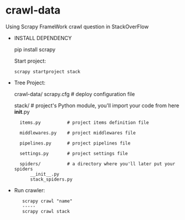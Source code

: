 # crawl-data
Using Scrapy FrameWork crawl question in StackOverFlow

- INSTALL DEPENDENCY
   
   pip install scrapy
   
   Start project:
  
      scrapy startproject stack

- Tree Project:

  crawl-data/
    scrapy.cfg            # deploy configuration file

    stack/                # project's Python module, you'll import your code from here
        __init__.py

        items.py          # project items definition file

        middlewares.py    # project middlewares file

        pipelines.py      # project pipelines file

        settings.py       # project settings file

        spiders/          # a directory where you'll later put your spiders
            __init__.py
            stack_spiders.py
 
 - Run crawler:
  
          scrapy crawl "name"
          -----
          scrapy crawl stack



